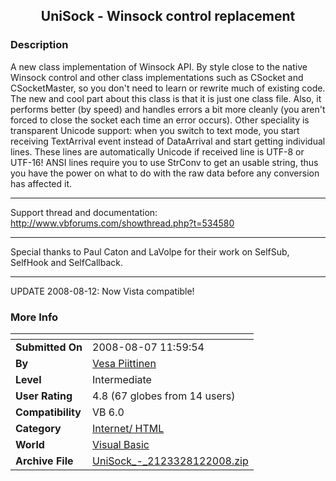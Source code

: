 ﻿<div align="center">

## UniSock \- Winsock control replacement


</div>

### Description

A new class implementation of Winsock API. By style close to the native Winsock control and other class implementations such as CSocket and CSocketMaster, so you don't need to learn or rewrite much of existing code. The new and cool part about this class is that it is just one class file. Also, it performs better (by speed) and handles errors a bit more cleanly (you aren't forced to close the socket each time an error occurs). Other speciality is transparent Unicode support: when you switch to text mode, you start receiving TextArrival event instead of DataArrival and start getting individual lines. These lines are automatically Unicode if received line is UTF-8 or UTF-16! ANSI lines require you to use StrConv to get an usable string, thus you have the power on what to do with the raw data before any conversion has affected it. 

----

Support thread and documentation: http://www.vbforums.com/showthread.php?t=534580 

----

Special thanks to Paul Caton and LaVolpe for their work on SelfSub, SelfHook and SelfCallback. 

----

UPDATE 2008-08-12: Now Vista compatible!
 
### More Info
 


<span>             |<span>
---                |---
**Submitted On**   |2008-08-07 11:59:54
**By**             |[Vesa Piittinen](https://github.com/Planet-Source-Code/PSCIndex/blob/master/ByAuthor/vesa-piittinen.md)
**Level**          |Intermediate
**User Rating**    |4.8 (67 globes from 14 users)
**Compatibility**  |VB 6\.0
**Category**       |[Internet/ HTML](https://github.com/Planet-Source-Code/PSCIndex/blob/master/ByCategory/internet-html__1-34.md)
**World**          |[Visual Basic](https://github.com/Planet-Source-Code/PSCIndex/blob/master/ByWorld/visual-basic.md)
**Archive File**   |[UniSock\_\-\_2123328122008\.zip](https://github.com/Planet-Source-Code/vesa-piittinen-unisock-winsock-control-replacement__1-70932/archive/master.zip)








